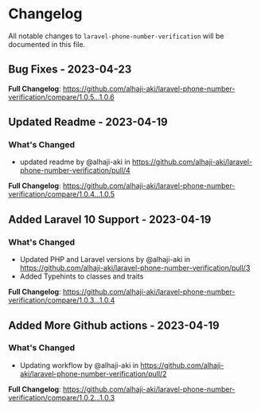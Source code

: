 # Changelog

All notable changes to `laravel-phone-number-verification` will be documented in this file.

## Bug Fixes - 2023-04-23

**Full Changelog**: https://github.com/alhaji-aki/laravel-phone-number-verification/compare/1.0.5...1.0.6

## Updated Readme - 2023-04-19

### What's Changed

- updated readme by @alhaji-aki in https://github.com/alhaji-aki/laravel-phone-number-verification/pull/4

**Full Changelog**: https://github.com/alhaji-aki/laravel-phone-number-verification/compare/1.0.4...1.0.5

## Added Laravel 10 Support - 2023-04-19

### What's Changed

- Updated PHP and Laravel versions by @alhaji-aki in https://github.com/alhaji-aki/laravel-phone-number-verification/pull/3
- Added Typehints to classes and traits

**Full Changelog**: https://github.com/alhaji-aki/laravel-phone-number-verification/compare/1.0.3...1.0.4

## Added More Github actions - 2023-04-19

### What's Changed

- Updating workflow by @alhaji-aki in https://github.com/alhaji-aki/laravel-phone-number-verification/pull/2

**Full Changelog**: https://github.com/alhaji-aki/laravel-phone-number-verification/compare/1.0.2...1.0.3
